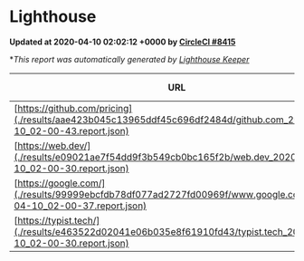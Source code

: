 
# Lighthouse

**Updated at 2020-04-10 02:02:12 +0000 by [CircleCI #8415](https://circleci.com/gh/ItinerisLtd/lighthouse-keeper-example/8415)**

**This report was automatically generated by [Lighthouse Keeper](https://github.com/itinerisltd/lighthouse-keeper)*

| URL | Performance | Accessibility | Best Practices | SEO | PWA | Updated At |
| --- | --- | --- | --- | --- | --- | --- |
| [https://github.com/pricing](./results/aae423b045c13965ddf45c696df2484d/github.com_2020-04-10_02-00-43.report.json) | 0.8 | 0.95 | 0.93 | 0.92 | 0.56 | 2020-04-10T02:00:43.615Z |
| [https://web.dev/](./results/e09021ae7f54dd9f3b549cb0bc165f2b/web.dev_2020-04-10_02-00-30.report.json) | 0.97 | 0.98 | 1 | 0.99 | 1 | 2020-04-10T02:00:30.412Z |
| [https://google.com/](./results/99999ebcfdb78df077ad2727fd00969f/www.google.com_2020-04-10_02-00-37.report.json) | 0.92 | 0.86 | 0.93 | 0.9 | 0.56 | 2020-04-10T02:00:37.545Z |
| [https://typist.tech/](./results/e463522d02041e06b035e8f61910fd43/typist.tech_2020-04-10_02-00-30.report.json) | 0.98 | 0.92 | 0.86 | 0.92 | 0.59 | 2020-04-10T02:00:30.276Z |
